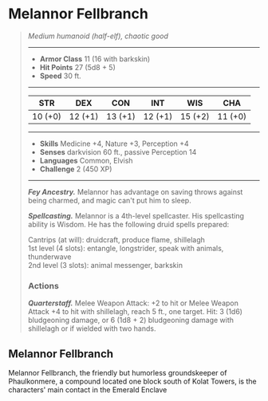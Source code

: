 # Melannor Fellbranch
>*Medium humanoid (half-elf), chaotic good*
>___
>- **Armor Class** 11 (16 with barkskin)
>- **Hit Points** 27 (5d8 + 5)
>- **Speed** 30 ft.
>___
>|STR|DEX|CON|INT|WIS|CHA|
>|:---:|:---:|:---:|:---:|:---:|:---:|
>|10 (+0)|12 (+1)|13 (+1)|12 (+1)|15 (+2)|11 (+0)|
>___
>- **Skills** Medicine +4, Nature +3, Perception +4
>- **Senses** darkvision 60 ft., passive Perception 14
>- **Languages** Common, Elvish
>- **Challenge** 2 (450 XP)
>___
>***Fey Ancestry.*** Melannor has advantage on saving throws against being charmed, and magic can't put him to sleep.  
>
>***Spellcasting.*** Melannor is a 4th-level spellcaster. His spellcasting ability is Wisdom. He has the following druid spells prepared:  
>
>Cantrips (at will): druidcraft, produce flame, shillelagh  
>1st level (4 slots): entangle, longstrider, speak with animals, thunderwave  
>2nd level (3 slots): animal messenger, barkskin  
>
>### Actions
>***Quarterstaff.*** Melee Weapon Attack: +2 to hit or Melee Weapon Attack +4 to hit with shillelagh, reach 5 ft., one target. Hit: 3 (1d6) bludgeoning damage, or 6 (1d8 + 2) bludgeoning damage with shillelagh or if wielded with two hands.
## Melannor Fellbranch
Melannor Fellbranch, the friendly but humorless groundskeeper of Phaulkonmere, a compound located one block south of Kolat Towers, is the characters' main contact in the Emerald Enclave